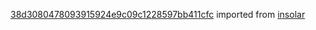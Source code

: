 [38d3080478093915924e9c09c1228597bb411cfc](https://github.com/insolar/insolar/commit/38d3080478093915924e9c09c1228597bb411cfc) imported from [insolar](https://github.com/insolar/insolar)
